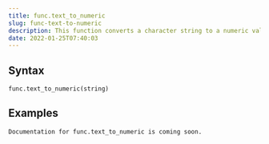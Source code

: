 ```yaml
---
title: func.text_to_numeric
slug: func-text-to-numeric
description: This function converts a character string to a numeric value
date: 2022-01-25T07:40:03
---
```



## Syntax



```
func.text_to_numeric(string)
```


## Examples



```
Documentation for func.text_to_numeric is coming soon.
```
